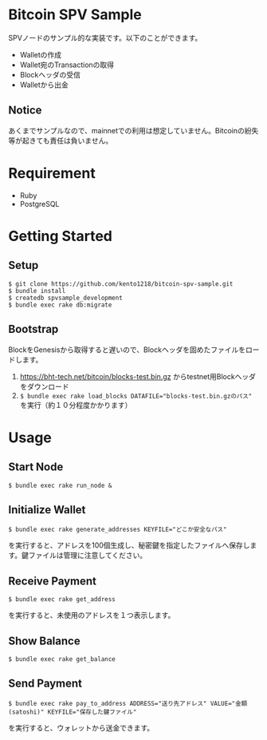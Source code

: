 # Bitcoin SPV Sample
SPVノードのサンプル的な実装です。以下のことができます。

* Walletの作成
* Wallet宛のTransactionの取得
* Blockヘッダの受信
* Walletから出金

## Notice
あくまでサンプルなので、mainnetでの利用は想定していません。Bitcoinの紛失等が起きても責任は負いません。

# Requirement
* Ruby
* PostgreSQL

# Getting Started

## Setup
```
$ git clone https://github.com/kento1218/bitcoin-spv-sample.git
$ bundle install
$ createdb spvsample_development
$ bundle exec rake db:migrate
```

## Bootstrap
BlockをGenesisから取得すると遅いので、Blockヘッダを固めたファイルをロードします。

1. https://bht-tech.net/bitcoin/blocks-test.bin.gz からtestnet用Blockヘッダをダウンロード
1. `$ bundle exec rake load_blocks DATAFILE="blocks-test.bin.gzのパス"` を実行（約１０分程度かかります）

# Usage

## Start Node
```
$ bundle exec rake run_node &
```

## Initialize Wallet
```
$ bundle exec rake generate_addresses KEYFILE="どこか安全なパス"
```

を実行すると、アドレスを100個生成し、秘密鍵を指定したファイルへ保存します。鍵ファイルは管理に注意してください。

## Receive Payment
```
$ bundle exec rake get_address
```

を実行すると、未使用のアドレスを１つ表示します。

## Show Balance
```
$ bundle exec rake get_balance
```

## Send Payment
```
$ bundle exec rake pay_to_address ADDRESS="送り先アドレス" VALUE="金額 (satoshi)" KEYFILE="保存した鍵ファイル"
```

を実行すると、ウォレットから送金できます。
